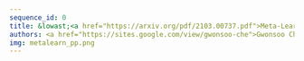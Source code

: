 ```yaml
---
sequence_id: 0
title: &lowast;<a href="https://arxiv.org/pdf/2103.00737.pdf">Meta-Learning an Inference Algorithm for Probabilistic Programs</a>  
authors: <a href="https://sites.google.com/view/gwonsoo-che">Gwonsoo Che</a>, <a href="https://sites.google.com/view/hongseokyang/home">Hongseok Yang</a>  
img: metalearn_pp.png  
---
```

